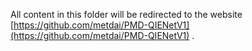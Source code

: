 All content in this folder will be redirected to the website [https://github.com/metdai/PMD-QIENetV1](https://github.com/metdai/PMD-QIENetV1) .